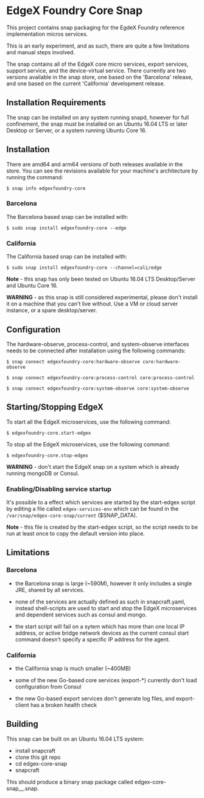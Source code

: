 # EdgeX Foundry Core Snap
This project contains snap packaging for the EgdeX Foundry reference implementation
micros services.

This is an early experiment, and as such, there are quite a few limitations and
manual steps involved.

The snap contains all of the EdgeX core micro services, export services, support
service, and the device-virtual service.  There currently are two versions available
in the snap store, one based on the 'Barcelona' release, and one based on the current
'California' development release.

## Installation Requirements
The snap can be installed on any system running snapd, however for full confinement,
the snap must be installed on an Ubuntu 16.04 LTS or later Desktop or Server, or a system
running Ubuntu Core 16.

## Installation
There are amd64 and arm64 versions of both releases available in the store.  You can
see the revisions available for your machine's architecture by running the command:

`$ snap info edgexfoundry-core`

### Barcelona
The Barcelona based snap can be installed with:

`$ sudo snap install edgexfoundry-core --edge`

### California
The California based snap can be installed with:

`$ sudo snap install edgexfoundry-core --channel=cali/edge`

**Note** - this snap has only been tested on Ubuntu 16.04 LTS Desktop/Server and Ubuntu Core 16.

**WARNING** - as this snap is still considered experimental, please don't install it
on a machine that you can't live without.  Use a VM or cloud server instance, or a spare
desktop/server.

## Configuration
The hardware-observe, process-control, and system-observe interfaces needs to be connected after installation
using the following commands:

`$ snap connect edgexfoundry-core:hardware-observe core:hardware-observe`

`$ snap connect edgexfoundry-core:process-control core:process-control`

`$ snap connect edgexfoundry-core:system-observe core:system-observe`

## Starting/Stopping EdgeX
To start all the EdgeX microservices, use the following command:

`$ edgexfoundry-core.start-edgex`

To stop all the EdgeX microservices, use the following command:

`$ edgexfoundry-core.stop-edgex`

**WARNING** - don't start the EdgeX snap on a system which is already running mongoDB or Consul.

### Enabling/Disabling service startup
It's possible to a effect which services are started by the start-edgex script by editing
a file called `edgex-services-env` which can be found in the `/var/snap/edgex-core-snap/current`
($SNAP_DATA).

**Note** - this file is created by the start-edgex script, so the script needs to be run at
least once to copy the default version into place.

## Limitations

### Barcelona
  * the Barcelona snap is large (~590M), however it only includes a single JRE, shared by all services.

  * none of the services are actually defined as such in snapcraft.yaml, instead shell-scripts are used
    to start and stop the EdgeX microservices and dependent services such as consul and mongo.

  * the start script will fail on a sytem which has more than one local IP address, or active bridge
    network devices as the current consul start command doesn't specify a specific IP address for the agent.

### California
  * the California snap is much smaller (~400MB)

  * some of the new Go-based core services (export-*) currently don't load configuration from Consul

  * the new Go-based export services don't generate log files, and export-client has a broken health check

## Building

This snap can be built on an Ubuntu 16.04 LTS system:

 * install snapcraft
 * clone this git repo
 * cd edgex-core-snap
 * snapcraft

This should produce a binary snap package called edgex-core-snap_<latest version>_<arch>.snap.
